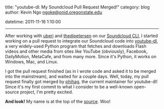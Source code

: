 title: "youtube-dl: My Soundcloud Pull Request Merged!"
category: blog
author: Kevin Ngo <ngoke@onid.oregonstate.edu>

datetime: 2011-11-16 1:10:00

---

After working with [uberj](http://uberj.com) and
[thedjpetersen](http://thedjpetersen.github.com) on our [Soundcloud
CLI](/blog/scrape-the-internet-our-python-soundcloud-api/), I started working
on a pull request to integrate our Soundcloud code into
[youtube-dl](http://rg3.github.com/youtube-dl/), a very
widely-used Python program that fetches and downloads Flash videos and other
media from sites like YouTube (obviously), Facebook, DailyMotion, MetaCafe, and
from many more. Since it's Python, it works on Windows, Mac, and Linux.

I got the pull request finished (as in I wrote code and asked it to be
merged into the mainstream), and waited for a couple days. Well, today, my pull
request finally got merged by [phihag](https://github.com/phihag), the current
maintainer for youtube-dl! Since it's my first commit to what I consider to be
a well-known open-source project, I'm pretty excited. 

**And look!** My name is at the top of the
[source](https://github.com/rg3/youtube-dl/blob/master/youtube-dl). Woo!

